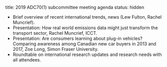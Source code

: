 title: 2019 ADC70(1) subcommittee meeting agenda
status: hidden

- Brief overview of recent international trends, news (Lew Fulton, Rachel
  Muncrief).
- Presentation: How real world emissions data might just transform the transport
  sector, Rachel Muncrief, ICCT.
- Presentation: Are consumers learning about plug-in vehicles? Comparing
  awareness among Canadian new car buyers in 2013 and 2017, Zoe Long, Simon
  Fraser University.
- Roundtable on international research updates and research needs with all
  attendees.
